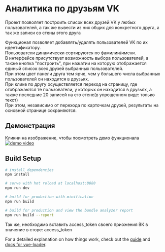 # Аналитика по друзьям VK
Проект позволяет построить список всех друзей VK у любых пользователей, а так же вывести из них общих для конкретного друга, а так же записи со стены этого друга

Функционал позволяет добавлять/удалять пользователей VK по их идентификатору.<br/>
Пользователи динамически сортируются по фамилии/имени.<br/>
В интерфейсе присутствует возможность выбора пользователей, а также кнопка "построить", при нажатии на которую отображается единый список всех друзей выбранных пользователей.<br/>
При этом цвет панели друга тем ярче, чем у большего числа выбранных пользователей он находится в друзьях.<br/>
При клике по другу осуществляется переход на страницу, где отображаются те пользователи, у которых он находится в друзьях, а также последние 20 записей на его стене(в упрощенном виде: только текст)<br/>
При этом, независимо от перехода по карточкам друзей, результаты на основной странице сохраняются.<br/>

## Демонстрация
Кликни на изображение, чтобы посмотреть демо функционала  
[![demo video](http://img.youtube.com/vi/mlEf1I39lH0/0.jpg)](https://www.youtube.com/watch?v=mlEf1I39lH0)

## Build Setup

``` bash
# install dependencies
npm install

# serve with hot reload at localhost:8080
npm run dev

# build for production with minification
npm run build

# build for production and view the bundle analyzer report
npm run build --report
```

Так же, необходимо вставить access_token своего приожения ВК в значение в сторе: access_token

For a detailed explanation on how things work, check out the [guide](http://vuejs-templates.github.io/webpack/) and [docs for vue-loader](http://vuejs.github.io/vue-loader).
